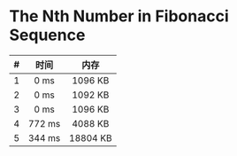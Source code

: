 # The Nth Number in Fibonacci Sequence

| #          | 时间                           | 内存                           |
|:----------:|:------------------------------:|:------------------------------:|
|1|0 ms|1096 KB|
|2|0 ms|1092 KB|
|3|0 ms|1096 KB|
|4|772 ms|4088 KB|
|5|344 ms|18804 KB|
